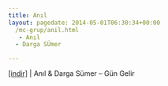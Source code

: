 ```yaml
---
title: Anıl
layout: pagedate: 2014-05-01T06:30:34+00:00
  /mc-grup/anil.html
   - Anıl
  - Darga SÜmer

---
```

<a href="https://cloud.mail.ru/public/96da05893448/Darga%20Sumer%20%26%20Anil%20-%20Gun%20Gelir" target="_blank">[indir]</a> | Anıl & Darga Sümer &#8211; Gün Gelir